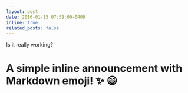 ```yaml
---
layout: post
date: 2016-01-15 07:59:00-0400
inline: true
related_posts: false
---
```


Is it really working?
# A simple inline announcement with Markdown emoji! :sparkles: :smile:
